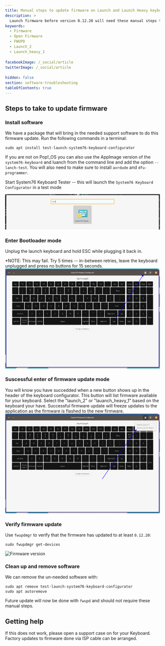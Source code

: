 ```yaml
---
title: Manual steps to update firmware on Launch and Launch Heavy keyboards
description: >
  Launch firmware before version 0.12.20 will need these manual steps to make sure they can reliably upgrade firmware with `fwupd`
keywords:
  - Firmware
  - Open Firmware
  - FWUPD
  - Launch_2
  - Launch_heavy_1

facebookImage: /_social/article
twitterImage: /_social/article

hidden: false
section: software-troubleshooting
tableOfContents: true
---
```


## Steps to take to update firmware

### Install software

We have a package that will bring in the needed support software to do this firmware update. Run the following commands in a terminal:

```
sudo apt install test-launch-system76-keyboard-configurator
```
If you are not on Pop!\_OS you can also use the AppImage version of the `system76-keyboard` and luanch from the command line and add the option `--lanch-test`. You will also need to make sure to install `avrdude` and `dfu-programmer`.

Start System76 Keyboard Tester -- this will launch the `System76 Keyboard Configurator` in a test mode


![System76-Tester](/images/launch_2-firmware-update/Launch-system76-keyboard-tester.png)

### Enter Bootloader mode

Unplug the launch keyboard and hold <key>ESC</key> while plugging it back in.

*NOTE: This may fail. Try 5 times -- in-between retries, leave the keyboard unplugged and press no buttons for 15 seconds.
![System76-Tester](/images/launch_2-firmware-update/Tester-in-firmware-update-mode.png)

### Suscessful enter of firmware update mode

You will know you have succedded when a new button shows up in the header of the keyboard configurator. This button will list firmware available for your keyboard. Select the "launch_2" or "lauanch_heavy_1" based on the keyboard your have. Successful firmware update will freeze updates to the application as the firmware is flashed to the new firmware.
![System76-Tester-firmware-update](/images/launch_2-firmware-update/Tester-in-firmware-update-mode-menu.png)

### Verify firmware update

Use `fwupdmgr` to verify that the firmware has updated to at least `0.12.20`:

```
sudo fwupdmgr get-devices
```
![Firmware version](/images/launch_2-firmware-update/launch-version-number.png)

### Clean up and remove software

We can remove the un-needed software with:

```
sudo apt remove test-launch-system76-keyboard-configurator
sudo apt autoremove
```

Future update will now be done with `fwupd` and should not require these manual steps.

## Getting help

If this does not work, please open a support case on for your Keyboard. Factory updates to firmware done via ISP cable can be arranged.